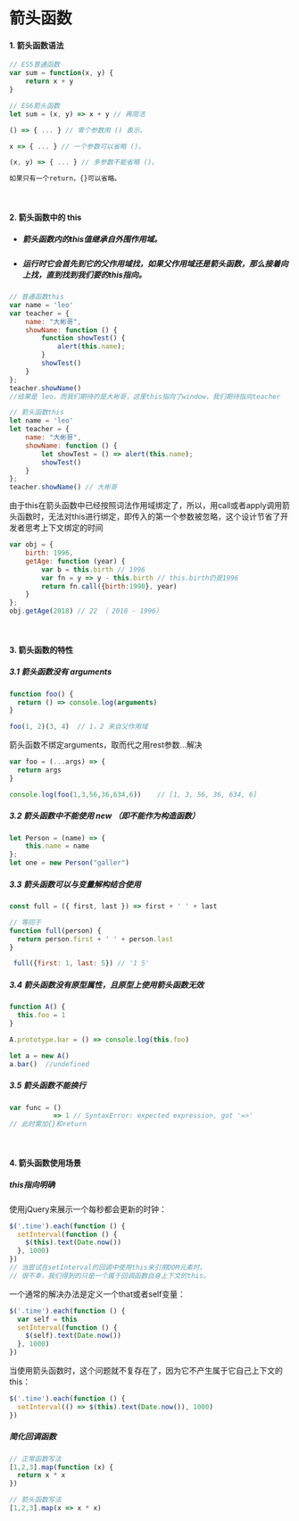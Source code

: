 # 箭头函数

#### 1. 箭头函数语法

```javascript
// ES5普通函数
var sum = function(x, y) {
    return x + y
}

// ES6箭头函数
let sum = (x, y) => x + y // 再简洁
```

```javascript
() => { ... } // 零个参数用 () 表示。

x => { ... } // 一个参数可以省略 ()。

(x, y) => { ... } // 多参数不能省略 ()。

如果只有一个return，{}可以省略。
```

<br/>

#### 2. 箭头函数中的 this

- ##### 箭头函数内的this值继承自外围作用域。

- ##### 运行时它会首先到它的父作用域找，如果父作用域还是箭头函数，那么接着向上找，直到找到我们要的this指向。

```JavaScript
// 普通函数this
var name = 'leo'
var teacher = {
    name: "大彬哥",
    showName: function () {
        function showTest() {
            alert(this.name);
        }
        showTest()
    }
};
teacher.showName()
//结果是 leo，而我们期待的是大彬哥，这里this指向了window，我们期待指向teacher
```

```javascript
// 箭头函数this
let name = 'leo'
let teacher = {
    name: "大彬哥",
    showName: function () {
        let showTest = () => alert(this.name);
        showTest()
    }
};
teacher.showName() // 大彬哥
```

由于this在箭头函数中已经按照词法作用域绑定了，所以，用call或者apply调用箭头函数时，无法对this进行绑定，即传入的第一个参数被忽略，这个设计节省了开发者思考上下文绑定的时间

```javascript
var obj = {
    birth: 1996,
    getAge: function (year) {
        var b = this.birth // 1996
        var fn = y => y - this.birth // this.birth仍是1996
        return fn.call({birth:1990}, year)
    }
};
obj.getAge(2018) // 22 （ 2018 - 1996）
```

<br/>

#### 3. 箭头函数的特性

##### 3.1 箭头函数没有 arguments

```javascript
function foo() {
  return () => console.log(arguments)
}

foo(1, 2)(3, 4)  // 1，2 来自父作用域
```

箭头函数不绑定arguments，取而代之用rest参数…解决

```javascript
var foo = (...args) => {
  return args
}

console.log(foo(1,3,56,36,634,6))    // [1, 3, 56, 36, 634, 6]
```

##### 3.2 箭头函数中不能使用 new （即不能作为构造函数）

```javascript
let Person = (name) => {
    this.name = name
};
let one = new Person("galler")
```

##### 3.3 箭头函数可以与变量解构结合使用

```javascript
const full = ({ first, last }) => first + ' ' + last

// 等同于
function full(person) {
  return person.first + ' ' + person.last
}

 full({first: 1, last: 5}) // '1 5'
```

##### 3.4 箭头函数没有原型属性，且原型上使用箭头函数无效

```javascript
function A() {
  this.foo = 1
}

A.prototype.bar = () => console.log(this.foo)

let a = new A()
a.bar()  //undefined
```

##### 3.5 箭头函数不能换行

```javascript
var func = ()
           => 1 // SyntaxError: expected expression, got '=>'
// 此时需加{}和return
```

<br/>

#### 4. 箭头函数使用场景

##### this指向明确

使用jQuery来展示一个每秒都会更新的时钟：

```javascript
$('.time').each(function () {
  setInterval(function () {
    $(this).text(Date.now())
  }, 1000)
})
// 当尝试在setInterval的回调中使用this来引用DOM元素时，
// 很不幸，我们得到的只是一个属于回调函数自身上下文的this。
```

一个通常的解决办法是定义一个that或者self变量：

```javascript
$('.time').each(function () {
  var self = this
  setInterval(function () {
    $(self).text(Date.now())
  }, 1000)
})
```

当使用箭头函数时，这个问题就不复存在了，因为它不产生属于它自己上下文的this：

```javascript
$('.time').each(function () {
  setInterval(() => $(this).text(Date.now()), 1000)
})
```

##### 简化回调函数

```javascript
// 正常函数写法
[1,2,3].map(function (x) {
  return x * x
})

// 箭头函数写法
[1,2,3].map(x => x * x)
```

